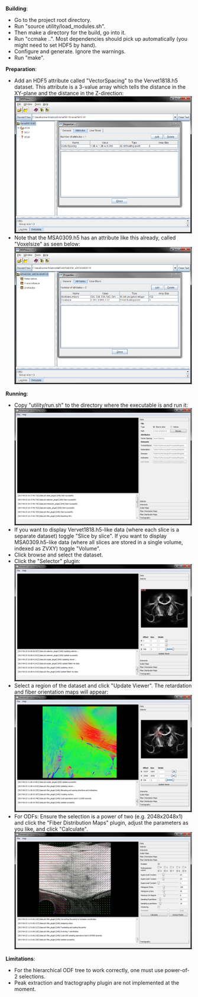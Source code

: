 **Building**:
- Go to the project root directory.
- Run "source utility/load_modules.sh".
- Then make a directory for the build, go into it.
- Run "ccmake ..". Most dependencies should pick up automatically (you might need to set HDF5 by hand).
- Configure and generate. Ignore the warnings.
- Run "make".

**Preparation**:
- Add an HDF5 attribute called "VectorSpacing" to the Vervet1818.h5 dataset. This attribute is a 3-value array which tells the distance in the XY-plane and the distance in the Z-direction:
![alt text](/docs/images/Tutorial1.png)
- Note that the MSA0309.h5 has an attribute like this already, called "Voxelsize" as seen below:
![alt text](/docs/images/Tutorial2.png)

**Running**:
- Copy "utility/run.sh" to the directory where the executable is and run it:
![alt text](/docs/images/Tutorial3.png)
- If you want to display Vervet1818.h5-like data (where each slice is a separate dataset) toggle "Slice by slice". If you want to display MSA0309.h5-like data (where all slices are stored in a single volume, indexed as ZVXY) toggle "Volume".
- Click browse and select the dataset.
- Click the "Selector" plugin:
![alt text](/docs/images/Tutorial4.png)
- Select a region of the dataset and click "Update Viewer". The retardation and fiber orientation maps will appear:
![alt text](/docs/images/Tutorial5.png)
- For ODFs: Ensure the selection is a power of two (e.g. 2048x2048x1) and click the "Fiber Distribution Maps" plugin, adjust the parameters as you like, and click "Calculate".
![alt text](/docs/images/Tutorial6.png)

**Limitations**:
- For the hierarchical ODF tree to work correctly, one must use power-of-2 selections.
- Peak extraction and tractography plugin are not implemented at the moment.